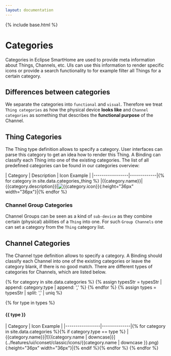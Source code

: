 ```yaml
---
layout: documentation
---
```


{% include base.html %}

# Categories

Categories in Eclipse SmartHome are used to provide meta information about Things, Channels, etc. UIs can use this information to render specific icons or provide a search functionality to for example filter all Things for a certain category.

## Differences between categories

We separate the categories into `functional` and `visual`. 
Therefore we treat `Thing categories` as how the physical device **looks like** and `Channel categories` as something that describes the **functional purpose** of the Channel.

## Thing Categories

The Thing type definition allows to specify a category. 
User interfaces can parse this category to get an idea how to render this Thing. 
A Binding can classify each Thing into one of the existing categories. 
The list of all predefined categories can be found in our categories overview:

| Category        | Description | Icon Example |
|-----------------|-------------|{% for category in site.data.categories_thing %}
|{{category.name}}|{{category.description}}|![{{category.icon}}](../features/ui/iconset/classic/icons/{{category.icon}}){:height="36px" width="36px"}|{% endfor %}

### Channel Group Categories

Channel Groups can be seen as a kind of `sub-device` as they combine certain (physical) abilities of a `Thing` into one. For such `Group Channels` one can set a category from the `Thing` category list.

## Channel Categories

The Channel type definition allows to specify a category. 
A Binding should classify each Channel into one of the existing categories or leave the category blank, if there is no good match. 
There are different types of categories for Channels, which are listed below.

{% for category in site.data.categories %}
    {% assign typesStr = typesStr | append: category.type | append: ',' %}
{% endfor %}
{% assign types = typesStr | split: ',' | uniq %}

{% for type in types %}
#### {{ type }}

| Category        | Icon Example |
|-----------------|--------------|{% for category in site.data.categories %}{% if category.type == type %}
|{{category.name}}|![{{category.name | downcase}}](../features/ui/iconset/classic/icons/{{category.name | downcase }}.png){:height="36px" width="36px"}|{% endif %}{% endfor %}
{% endfor %}
